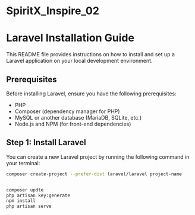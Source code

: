 # SpiritX_Inspire_02
# Laravel Installation Guide

This README file provides instructions on how to install and set up a Laravel application on your local development environment.

## Prerequisites

Before installing Laravel, ensure you have the following prerequisites:

- PHP 
- Composer (dependency manager for PHP)
- MySQL or another database (MariaDB, SQLite, etc.)
- Node.js and NPM (for front-end dependencies)

## Step 1: Install Laravel

You can create a new Laravel project by running the following command in your terminal:

```bash
composer create-project --prefer-dist laravel/laravel project-name


composer updte
php artisan key:generate
npm install
php artisan serve

